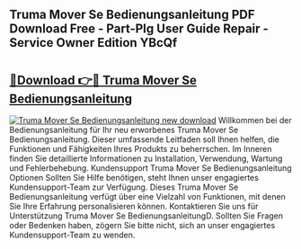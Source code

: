 ## Truma Mover Se Bedienungsanleitung PDF Download Free - Part-PIg User Guide Repair - Service Owner Edition YBcQf

# <h2><a href="http://df22qz.blite.top/?on=Truma+Mover+Se+Bedienungsanleitung">🔗Download 👉🔴 Truma Mover Se Bedienungsanleitung</a></h2>

[![Truma Mover Se Bedienungsanleitung new download](https://i.imgur.com/lujVjoI.png)](http://df22qz.blite.top/?on=Truma+Mover+Se+Bedienungsanleitung)
Willkommen bei der Bedienungsanleitung für Ihr neu erworbenes Truma Mover Se Bedienungsanleitung. Dieser umfassende Leitfaden soll Ihnen helfen, die Funktionen und Fähigkeiten Ihres Produkts zu beherrschen. Im Inneren finden Sie detaillierte Informationen zu Installation, Verwendung, Wartung und Fehlerbehebung. Kundensupport Truma Mover Se Bedienungsanleitung Optionen Sollten Sie Hilfe benötigen, steht Ihnen unser engagiertes Kundensupport-Team zur Verfügung. Dieses Truma Mover Se Bedienungsanleitung verfügt über eine Vielzahl von Funktionen, mit denen Sie Ihre Erfahrung personalisieren können. Kontaktieren Sie uns für Unterstützung Truma Mover Se BedienungsanleitungD. Sollten Sie Fragen oder Bedenken haben, zögern Sie bitte nicht, sich an unser engagiertes Kundensupport-Team zu wenden.
